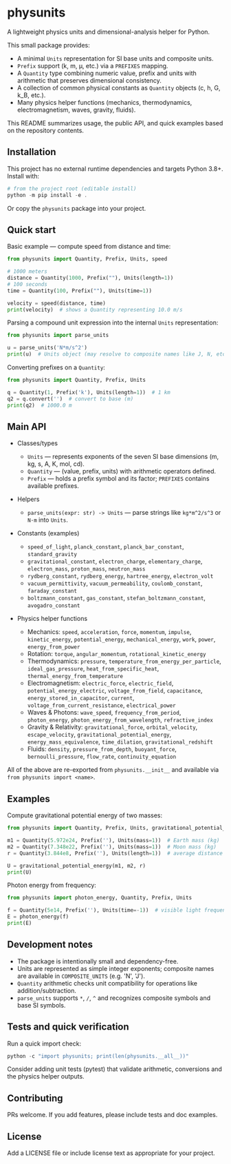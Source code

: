 # physunits

A lightweight physics units and dimensional-analysis helper for Python.

This small package provides:

- A minimal `Units` representation for SI base units and composite units.
- `Prefix` support (k, m, µ, etc.) via a `PREFIXES` mapping.
- A `Quantity` type combining numeric value, prefix and units with arithmetic that preserves dimensional consistency.
- A collection of common physical constants as `Quantity` objects (c, h, G, k_B, etc.).
- Many physics helper functions (mechanics, thermodynamics, electromagnetism, waves, gravity, fluids).

This README summarizes usage, the public API, and quick examples based on the repository contents.

## Installation

This project has no external runtime dependencies and targets Python 3.8+. Install with:

```powershell
# from the project root (editable install)
python -m pip install -e .
```

Or copy the `physunits` package into your project.

## Quick start

Basic example — compute speed from distance and time:

```python
from physunits import Quantity, Prefix, Units, speed

# 1000 meters
distance = Quantity(1000, Prefix(""), Units(length=1))
# 100 seconds
time = Quantity(100, Prefix(""), Units(time=1))

velocity = speed(distance, time)
print(velocity)  # shows a Quantity representing 10.0 m/s
```

Parsing a compound unit expression into the internal `Units` representation:

```python
from physunits import parse_units

u = parse_units('N*m/s^2')
print(u)  # Units object (may resolve to composite names like J, N, etc.)
```

Converting prefixes on a `Quantity`:

```python
from physunits import Quantity, Prefix, Units

q = Quantity(1, Prefix('k'), Units(length=1))  # 1 km
q2 = q.convert('')  # convert to base (m)
print(q2)  # 1000.0 m
```

## Main API

- Classes/types
  - `Units` — represents exponents of the seven SI base dimensions (m, kg, s, A, K, mol, cd).
  - `Quantity` — (value, prefix, units) with arithmetic operators defined.
  - `Prefix` — holds a prefix symbol and its factor; `PREFIXES` contains available prefixes.

- Helpers
  - `parse_units(expr: str) -> Units` — parse strings like `kg*m^2/s^3` or `N·m` into `Units`.

- Constants (examples)
  - `speed_of_light`, `planck_constant`, `planck_bar_constant`, `standard_gravity`
  - `gravitational_constant`, `electron_charge`, `elementary_charge`, `electron_mass`, `proton_mass`, `neutron_mass`
  - `rydberg_constant`, `rydberg_energy`, `hartree_energy`, `electron_volt`
  - `vacuum_permittivity`, `vacuum_permeability`, `coulomb_constant`, `faraday_constant`
  - `boltzmann_constant`, `gas_constant`, `stefan_boltzmann_constant`, `avogadro_constant`

- Physics helper functions
  - Mechanics: `speed`, `acceleration`, `force`, `momentum`, `impulse`, `kinetic_energy`, `potential_energy`, `mechanical_energy`, `work`, `power`, `energy_from_power`
  - Rotation: `torque`, `angular_momentum`, `rotational_kinetic_energy`
  - Thermodynamics: `pressure`, `temperature_from_energy_per_particle`, `ideal_gas_pressure`, `heat_from_specific_heat`, `thermal_energy_from_temperature`
  - Electromagnetism: `electric_force`, `electric_field`, `potential_energy_electric`, `voltage_from_field`, `capacitance`, `energy_stored_in_capacitor`, `current`, `voltage_from_current_resistance`, `electrical_power`
  - Waves & Photons: `wave_speed`, `frequency_from_period`, `photon_energy`, `photon_energy_from_wavelength`, `refractive_index`
  - Gravity & Relativity: `gravitational_force`, `orbital_velocity`, `escape_velocity`, `gravitational_potential_energy`, `energy_mass_equivalence`, `time_dilation`, `gravitational_redshift`
  - Fluids: `density`, `pressure_from_depth`, `buoyant_force`, `bernoulli_pressure`, `flow_rate`, `continuity_equation`

All of the above are re-exported from `physunits.__init__` and available via `from physunits import <name>`.

## Examples

Compute gravitational potential energy of two masses:

```python
from physunits import Quantity, Prefix, Units, gravitational_potential_energy

m1 = Quantity(5.972e24, Prefix(''), Units(mass=1))  # Earth mass (kg)
m2 = Quantity(7.348e22, Prefix(''), Units(mass=1))  # Moon mass (kg)
r = Quantity(3.844e8, Prefix(''), Units(length=1))  # average distance (m)

U = gravitational_potential_energy(m1, m2, r)
print(U)
```

Photon energy from frequency:

```python
from physunits import photon_energy, Quantity, Prefix, Units

f = Quantity(5e14, Prefix(''), Units(time=-1))  # visible light frequency (Hz)
E = photon_energy(f)
print(E)
```

## Development notes

- The package is intentionally small and dependency-free.
- Units are represented as simple integer exponents; composite names are available in `COMPOSITE_UNITS` (e.g. 'N', 'J').
- `Quantity` arithmetic checks unit compatibility for operations like addition/subtraction.
- `parse_units` supports `*`, `/`, `^` and recognizes composite symbols and base SI symbols.

## Tests and quick verification

Run a quick import check:

```powershell
python -c "import physunits; print(len(physunits.__all__))"
```

Consider adding unit tests (pytest) that validate arithmetic, conversions and the physics helper outputs.

## Contributing

PRs welcome. If you add features, please include tests and doc examples.

## License

Add a LICENSE file or include license text as appropriate for your project.

